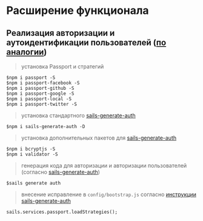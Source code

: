 # Расширение функционала

## Реализация авторизации и аутоидентификации пользователей ([по аналогии](https://github.com/ProLoser/angular-sails-seed/blob/master/backend/))

> установка Passport и стратегий

    $npm i passport -S
    $npm i passport-facebook -S
    $npm i passport-github -S
    $npm i passport-google -S
    $npm i passport-local -S
    $npm i passport-twitter -S

> установка стандартного [sails-generate-auth](https://github.com/kasperisager/sails-generate-auth)

    $npm i sails-generate-auth -D

> установка дополнительных пакетов для [sails-generate-auth](https://github.com/kasperisager/sails-generate-auth)

    $npm i bcryptjs -S
    $npm i validator -S

> генерация кода для авторизации и авторизации пользователей (согласно [sails-generate-auth](https://github.com/kasperisager/sails-generate-auth))

    $sails generate auth

> внесение исправление в `config/bootstrap.js` согласно [инструкции sails-generate-auth](https://github.com/kasperisager/sails-generate-auth#requirements)

    sails.services.passport.loadStrategies();
